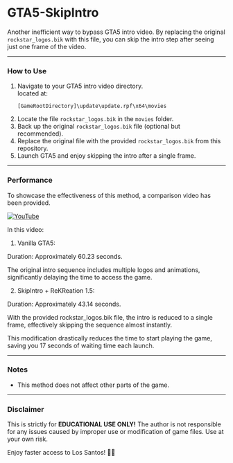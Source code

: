 # GTA5-SkipIntro

Another inefficient way to bypass GTA5 intro video. By replacing the original `rockstar_logos.bik` with this file, you can skip the intro step after seeing just one frame of the video.

---

### How to Use
1. Navigate to your GTA5 intro video directory.  
   located at:  
   ```
   [GameRootDirectory]\update\update.rpf\x64\movies
   ```
2. Locate the file `rockstar_logos.bik` in the `movies` folder.
3. Back up the original `rockstar_logos.bik` file (optional but recommended).
4. Replace the original file with the provided `rockstar_logos.bik` from this repository.
5. Launch GTA5 and enjoy skipping the intro after a single frame.

---

### Performance

To showcase the effectiveness of this method, a comparison video has been provided.

[![YouTube](http://img.youtube.com/vi/U5xZESQhcQk/0.jpg)](https://youtu.be/U5xZESQhcQk)

In this video:

1. Vanilla GTA5:

Duration: Approximately 60.23 seconds.

The original intro sequence includes multiple logos and animations, significantly delaying the time to access the game.



2. SkipIntro + ReKReation 1.5:

Duration: Approximately 43.14 seconds.

With the provided rockstar_logos.bik file, the intro is reduced to a single frame, effectively skipping the sequence almost instantly.

This modification drastically reduces the time to start playing the game, saving you 17 seconds of waiting time each launch.

---
### Notes
- This method does not affect other parts of the game.  

---

### **Disclaimer**
This is strictly for **EDUCATIONAL USE ONLY!** The author is not responsible for any issues caused by improper use or modification of game files. Use at your own risk.  

Enjoy faster access to Los Santos! 🚗💨
